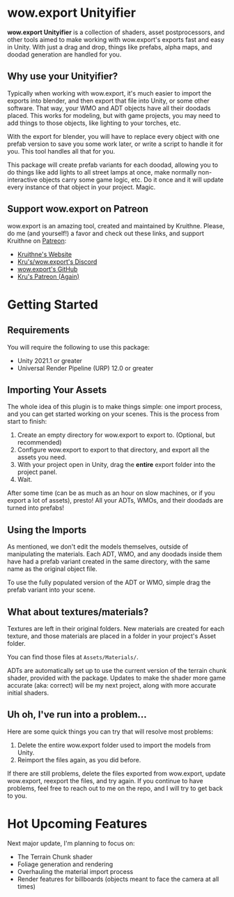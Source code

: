# wow.export Unityifier

**wow.export Unityifier** is a collection of shaders, asset postprocessors, and other tools aimed to make working with wow.export's exports fast and easy in Unity. With just a drag and drop, things like prefabs, alpha maps, and doodad generation are handled for you.


## Why use your Unityifier?

Typically when working with wow.export, it's much easier to import the exports into blender, and then export that file into Unity, or some other software. That way, your WMO and ADT objects have all their doodads placed. This works for modeling, but with game projects, you may need to add things to those objects, like lighting to your torches, etc.

With the export for blender, you will have to replace every object with one prefab version to save you some work later, or write a script to handle it for you. This tool handles all that for you.

This package will create prefab variants for each doodad, allowing you to do things like add lights to all street lamps at once, make normally non-interactive objects carry some game logic, etc. Do it once and it will update every instance of that object in your project. Magic.

## Support wow.export on Patreon
wow.export is an amazing tool, created and maintained by Kruithne. Please, do me (and yourself!) a favor and check out these links, and support Kruithne on [Patreon](https://www.patreon.com/kruithne):

 - [Kruithne's Website](https://www.kruithne.net/home/)
 - [Kru's/wow.export's Discord](https://discord.gg/KtcBSxhgna)
 - [wow.export's GitHub](https://github.com/Kruithne/wow.export)
 - [Kru's Patreon (Again)](https://www.patreon.com/kruithne)

# Getting Started

## Requirements

You will require the following to use this package:

 - Unity 2021.1 or greater
 - Universal Render Pipeline (URP) 12.0 or greater

## Importing Your Assets

The whole idea of this plugin is to make things simple: one import process, and you can get started working on your scenes. This is the process from start to finish:

 1. Create an empty directory for wow.export to export to. (Optional, but recommended)
 2. Configure wow.export to export to that directory, and export all the assets you need.
 3. With your project open in Unity, drag the **entire** export folder into the project panel.
 4. Wait.

After some time (can be as much as an hour on slow machines, or if you export a lot of assets), presto! All your ADTs, WMOs, and their doodads are turned into prefabs!

## Using the Imports

As mentioned, we don't edit the models themselves, outside of manipulating the materials. Each ADT, WMO, and any doodads inside them have had a prefab variant created in the same directory, with the same name as the original object file.

To use the fully populated version of the ADT or WMO, simple drag the prefab variant into your scene.

## What about textures/materials?

Textures are left in their original folders. New materials are created for each texture, and those materials are placed in a folder in your project's Asset folder.

You can find those files at `Assets/Materials/`.

ADTs are automatically set up to use the current version of the terrain chunk shader, provided with the package. Updates to make the shader more game accurate (aka: correct) will be my next project, along with more accurate initial shaders.

## Uh oh, I've run into a problem...
Here are some quick things you can try that will resolve most problems:

 1. Delete the entire wow.export folder used to import the models from Unity.
 2. Reimport the files again, as you did before.

If there are still problems, delete the files exported from wow.export, update wow.export, reexport the files, and try again. If you continue to have problems, feel free to reach out to me on the repo, and I will try to get back to you.

# Hot Upcoming Features
Next major update, I'm planning to focus on:

 - The Terrain Chunk shader
 - Foliage generation and rendering
 - Overhauling the material import process
 - Render features for billboards (objects meant to face the camera at all times)
